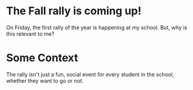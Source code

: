 # The Fall rally is coming up!
On Friday, the first rally of the year is happening at my school. But, why is this relevant to me?

# Some Context
The rally isn't just a fun, social event for every student in the school, whether they want to go or not. 
